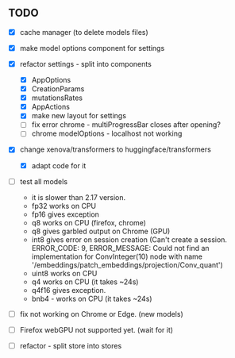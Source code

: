 ## TODO

* [x] cache manager (to delete models files)
* [x] make model options component for settings
* [x] refactor settings - split into components
    - [x] AppOptions
    - [x] CreationParams
    - [x] mutationsRates
    - [x] AppActions
    - [x] make new layout for settings
    - [ ] fix error chrome - multiProgressBar closes after opening?
    - [ ] chrome modelOptions - localhost not working
* [x] change xenova/transformers to huggingface/transformers
    - [x] adapt code for it
* [ ] test all models
    - it is slower than 2.17 version.
    - fp32 works on CPU
    - fp16 gives exception
    - q8 works on CPU (firefox, chrome)
    - q8 gives garbled output on Chrome (GPU)
    - int8 gives error on session creation (Can't create a session. ERROR_CODE: 9, ERROR_MESSAGE: Could not find an implementation for ConvInteger(10) node with name '/embeddings/patch_embeddings/projection/Conv_quant')
    - uint8 works on CPU
    - q4 works on CPU (it takes ~24s)
    - q4f16 gives exception.
    - bnb4 - works on CPU (it takes ~24s)
* [ ] fix not working on Chrome or Edge. (new models)
* [ ] Firefox webGPU not supported yet. (wait for it)

* [ ] refactor - split store into stores
